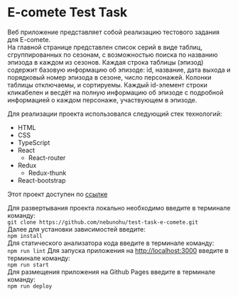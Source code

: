 # E-comete Test Task
Веб приложение представляет собой реализацию тестового задания для E-comete.<br>
На главной странице представлен список серий в виде таблиц, сгруппированных по сезонам, с возможностью поиска по названию эпизода в каждом из сезонов.
Каждая строка таблицы (эпизод) содержит базовую информацию об эпизоде: id, название, дата выхода и порядковый номер эпизода в сезоне, число персонажей. Колонки таблицы отключаемы, и сортируемы.
Каждый id-элемент строки кликабелен и весдёт на полную информацию об эпизоде с подробной информацией о каждом персонаже, участвующем в эпизоде.

Для реализации проекта использовался следующий стек технологий:
* HTML
* CSS
* TypeScript
* React
  * React-router
* Redux
  * Redux-thunk
* React-bootstrap

Этот проект доступен по [ссылке](https://nebunohu.github.io/test-task-e-comete)

Для развертывания проекта локально необходимо введите в терминале команду:<br>
`git clone https://github.com/nebunohu/test-task-e-comete.git`<br>
Далее для установки зависимостей введите:<br>
`npm install`<br>
Для статического анализатора кода введите в терминале команду:<br>
`npm run lint`
Для запуска приложения на [http://localhost:3000](http://localhost:3000) введите в терминале команду:<br>
`npm run start`<br>
Для размещения приложения на Github Pages введите в терминале команду:<br>
`npm run deploy`
